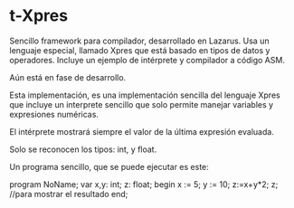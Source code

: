 t-Xpres
=======

Sencillo framework para compilador, desarrollado en Lazarus. 
Usa un lenguaje especial, llamado Xpres que está basado en tipos de datos y operadores.
Incluye un ejemplo de intérprete y compilador a código ASM.

Aún está en fase de desarrollo. 

Esta implementación, es una implementación sencilla del lenguaje Xpres que incluye un 
interprete sencillo que solo permite manejar variables y expresiones numéricas.

El intérprete mostrará siempre el valor de la última expresión evaluada.
 
Solo se reconocen los tipos: int, y float.

Un programa sencillo, que se puede ejecutar es este:

program NoName;
var x,y: int;
    z: float;
begin
  x := 5;
  y := 10;
  z:=x+y*2;
  z;  //para mostrar el resultado
end;